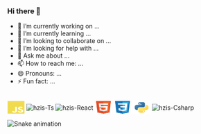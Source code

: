 ### Hi there 👋

- 🔭 I’m currently working on ...
- 🌱 I’m currently learning ...
- 👯 I’m looking to collaborate on ...
- 🤔 I’m looking for help with ...
- 💬 Ask me about ...
- 📫 How to reach me: ...
- 😄 Pronouns: ...
- ⚡ Fun fact: ...

<div style="display: inline_block"><br>
  <img align="center" alt="hzis-Js" height="30" width="40" src="https://raw.githubusercontent.com/devicons/devicon/master/icons/javascript/javascript-plain.svg">
  <img align="center" alt="hzis-Ts" height="30" width="40" src="https://raw.githubusercontent.com/devicons/devicon/master/icons/typescript/php-original.svg">
  <img align="center" alt="hzis-React" height="30" width="40" src="https://raw.githubusercontent.com/devicons/devicon/master/icons/react/bash-original.svg">
  <img align="center" alt="hzis-HTML" height="30" width="40" src="https://raw.githubusercontent.com/devicons/devicon/master/icons/html5/html5-original.svg">
  <img align="center" alt="hzis-CSS" height="30" width="40" src="https://raw.githubusercontent.com/devicons/devicon/master/icons/css3/css3-original.svg">
  <img align="center" alt="hzis-Python" height="30" width="40" src="https://raw.githubusercontent.com/devicons/devicon/master/icons/python/python-original.svg">
  <img align="center" alt="hzis-Csharp" height="30" width="40" src="https://raw.githubusercontent.com/devicons/devicon/master/icons/csharp/shellscript-original.svg">
</div>


![Snake animation](https://github.com/hzis/hzis/blob/output/github-contribution-grid-snake.svg)

